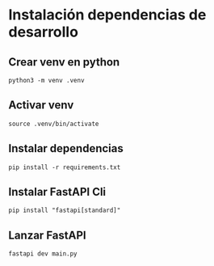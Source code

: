 # Instalación dependencias de desarrollo
## Crear venv en python
```
python3 -m venv .venv
```

## Activar venv
```
source .venv/bin/activate
```

## Instalar dependencias
```
pip install -r requirements.txt
```

## Instalar FastAPI Cli
```
pip install "fastapi[standard]"
```

## Lanzar FastAPI
```
fastapi dev main.py
```